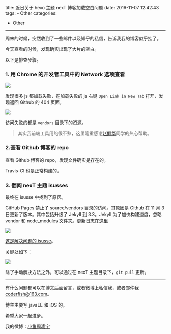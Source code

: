 title: 近日关于 hexo 主题 nexT 博客加载空白问题
date: 2016-11-07 12:42:43
tags:
	- Other
categories:
  - Other
---

周末的时候，突然收到了一些邮件以及知乎的私信，告诉我我的博客似乎挂了。

今天查看的时候，发现确实出现了大片的空白。

以下是排查步骤。

### 1. 用 Chrome 的开发者工具中的 Network 选项查看

![](http://7xt4xp.com1.z0.glb.clouddn.com/blog_%E5%85%B3%E4%BA%8E%20hexo%20%E4%B8%BB%E9%A2%98%20nexT%20%E5%8D%9A%E5%AE%A2%E5%8A%A0%E8%BD%BD%E7%A9%BA%E7%99%BD%E9%97%AE%E9%A2%98-01.png)

<!-- More -->

发现很多 js 都加载失败，在加载失败的 js 右键 `Open Link in New Tab` 打开，发现返回 Github 的 404 页面。

![](http://7xt4xp.com1.z0.glb.clouddn.com/blog_%E5%85%B3%E4%BA%8E%20hexo%20%E4%B8%BB%E9%A2%98%20nexT%20%E5%8D%9A%E5%AE%A2%E5%8A%A0%E8%BD%BD%E7%A9%BA%E7%99%BD%E9%97%AE%E9%A2%98-02.png)

访问失败的都是 `vendors` 目录下的资源。

> 其实我前端工具用的很不熟，这里隆重感谢[赵鲜华](http://www.jianshu.com/users/86344ec5bfe7/latest_articles)同学的热心帮助。

### 2.查看 Github 博客的 repo

查看 Github 博客的 repo，发现文件确实是存在的。

Travis-CI 也是正常构建的。
 
### 3. 翻阅 nexT 主题 isusses

 最终在 isusse 中找到了原因。
 
 GitHub Pages 禁止了 source/vendors 目录的访问。其原因是 Github 在 11 月 3 日更新了版本。其中包括升级了 Jekyll 到 3.3。Jekyll 为了加快构建速度，忽略 vendor 和 node_modules 文件夹。更新日志在[这里](https://github.com/blog/2277-what-s-new-in-github-pages-with-jekyll-3-3)
 
 ![](http://7xt4xp.com1.z0.glb.clouddn.com/blog_%E5%85%B3%E4%BA%8E%20hexo%20%E4%B8%BB%E9%A2%98%20nexT%20%E5%8D%9A%E5%AE%A2%E5%8A%A0%E8%BD%BD%E7%A9%BA%E7%99%BD%E9%97%AE%E9%A2%98-04.png)

[这是解决问题的 isusse](https://github.com/iissnan/hexo-theme-next/issues/1214)。
 
关键处如下：

![](http://7xt4xp.com1.z0.glb.clouddn.com/blog_%E5%85%B3%E4%BA%8E%20hexo%20%E4%B8%BB%E9%A2%98%20nexT%20%E5%8D%9A%E5%AE%A2%E5%8A%A0%E8%BD%BD%E7%A9%BA%E7%99%BD%E9%97%AE%E9%A2%98-03.png)

除了手动解决方法之外，可以通过在 nexT 主题目录下，`git pull` 更新。

----

有什么问题都可以在博文后面留言，或者微博上私信我，或者邮件我<coderfish@163.com>。

博主主要写 javaEE 和 iOS 的。

希望大家一起进步。

我的微博：[小鱼周凌宇](http://weibo.com/coderfish/)

